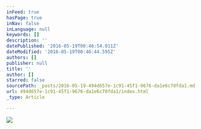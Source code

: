 ```yaml
---
inFeed: true
hasPage: true
inNav: false
inLanguage: null
keywords: []
description: ''
datePublished: '2016-05-19T00:46:54.011Z'
dateModified: '2016-05-19T00:46:44.595Z'
authors: []
publisher: null
title: ''
author: []
starred: false
sourcePath: _posts/2016-05-19-494d657e-1c91-45f1-9676-da1e6c70fda1.md
url: 494d657e-1c91-45f1-9676-da1e6c70fda1/index.html
_type: Article

---
```

![](https://the-grid-user-content.s3-us-west-2.amazonaws.com/7e50ecb0-b99c-4af4-9f74-97337f613ec8.gif)
